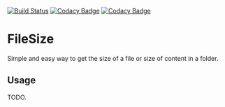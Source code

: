 [![Build Status](https://travis-ci.com/brajjan79/FileSize.svg?branch=master)](https://travis-ci.com/brajjan79/FileSize)
[![Codacy Badge](https://app.codacy.com/project/badge/Grade/cc4df1d4602d4cf994d570c15e1398c9)](https://www.codacy.com/manual/brajjan79/FileSize?utm_source=github.com&amp;utm_medium=referral&amp;utm_content=brajjan79/FileSize&amp;utm_campaign=Badge_Grade)
[![Codacy Badge](https://app.codacy.com/project/badge/Coverage/cc4df1d4602d4cf994d570c15e1398c9)](https://www.codacy.com/manual/brajjan79/FileSize?utm_source=github.com&amp;utm_medium=referral&amp;utm_content=brajjan79/FileSize&amp;utm_campaign=Badge_Coverage)

# FileSize
Simple and easy way to get the size of a file or size of content in a folder.

## Usage
TODO.
